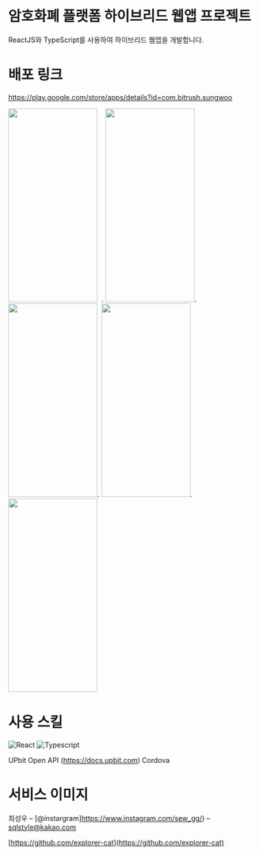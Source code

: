 # 암호화폐 플랫폼 하이브리드 웹앱 프로젝트
> 
>

ReactJS와 TypeScript를 사용하여 하이브리드 웹앱을 개발합니다.


# 배포 링크
https://play.google.com/store/apps/details?id=com.bitrush.sungwoo


<img src = "https://user-images.githubusercontent.com/55500077/193845891-aed0548e-5105-4bb2-950c-f61471e42765.png" style = "width:180px; height:390px; margin-right:8px">.  <img src = "https://user-images.githubusercontent.com/55500077/193846052-9ed5c029-bb3b-48d5-b711-8378b64ebfc1.png" style = "width:180px; height:390px; ">.  <img src = "https://user-images.githubusercontent.com/55500077/193846390-5737ed1e-98cb-4f1a-b130-f5ad0d941005.png" style = "width:180px; height:390px; ">.  <img src = "https://user-images.githubusercontent.com/55500077/193846502-d2c578a4-245c-4d1c-8216-c4a44ff4c71d.png" style = "width:180px; height:390px; ">.  <img src = "https://user-images.githubusercontent.com/55500077/193846917-a119d9aa-7e9e-450e-a4f0-15a8072fe1ba.png" style = "width:180px; height:390px; ">

# 사용 스킬


<img alt="React" src ="https://img.shields.io/badge/-ReactJs-61DAFB.svg?&style=for-the-badge&logo=React&logoColor=black"/>  <img alt="Typescript" src ="https://img.shields.io/badge/TypeScript-007ACC?style=for-the-badge&logo=typescript&logoColor=white"/> 

UPbit Open API (https://docs.upbit.com)
Cordova

# 서비스 이미지
> 



최성우 – [@instargram]https://www.instagram.com/sew_gg/) – sqlstyle@kakao.com

[https://github.com/explorer-cat](https://github.com/explorer-cat)
